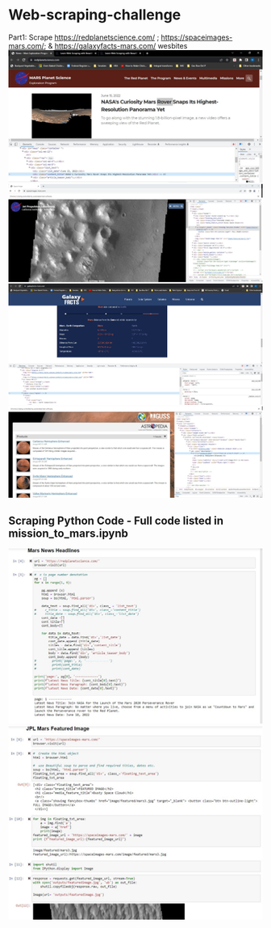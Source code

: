 # Web-scraping-challenge
Part1: Scrape https://redplanetscience.com/ ; https://spaceimages-mars.com/; & https://galaxyfacts-mars.com/ wesbites
![](https://github.com/harsh-env/web-scraping-challenge/blob/main/Mission_to_Mars/outputs/webpage_content_search.JPG)
![](https://github.com/harsh-env/web-scraping-challenge/blob/main/Mission_to_Mars/outputs/JPL_page_img_search.JPG)
![](https://github.com/harsh-env/web-scraping-challenge/blob/main/Mission_to_Mars/outputs/mars_fact_table_search.JPG)
![](https://github.com/harsh-env/web-scraping-challenge/blob/main/Mission_to_Mars/outputs/mars_hemi_element_search.JPG)

## Scraping Python Code - Full code listed in mission_to_mars.ipynb
![](https://github.com/harsh-env/web-scraping-challenge/blob/main/Mission_to_Mars/outputs/Scraping_web_1.JPG)
![](https://github.com/harsh-env/web-scraping-challenge/blob/main/Mission_to_Mars/outputs/Scraping_web_2.JPG)
